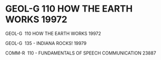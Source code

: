 # GEOL-G 110 HOW THE EARTH WORKS 19972

GEOL-G  110 HOW THE EARTH WORKS 19972

GEOL-G  135 - INDIANA ROCKS! 19979

COMM-R  110 - FUNDAMENTALS OF SPEECH COMMUNICATION 23887
